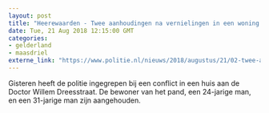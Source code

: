 ```yaml
---
layout: post
title: "Heerewaarden - Twee aanhoudingen na vernielingen in een woning in Heerewaarden"
date: Tue, 21 Aug 2018 12:15:00 GMT
categories: 
- gelderland 
- maasdriel 
externe_link: "https://www.politie.nl/nieuws/2018/augustus/21/02-twee-aanhoudingen-na-vernielingen-in-een-woning-in-heerewaarden.html"
---
```


Gisteren heeft de politie ingegrepen bij een conflict in een huis aan de Doctor Willem Dreesstraat. De bewoner van het pand, een 24-jarige man, en een 31-jarige man zijn aangehouden.
